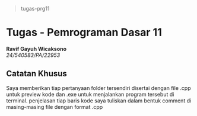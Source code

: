 > tugas-prg11
# Tugas - Pemrograman Dasar 11<br>
**Ravif Gayuh Wicaksono**<br>
*24/540583/PA/22953*<br>

## Catatan Khusus
Saya memberikan tiap pertanyaan folder tersendiri disertai dengan file .cpp untuk preview kode dan .exe untuk menjalankan program tersebut di terminal. penjelasan tiap baris kode saya tuliskan dalam bentuk comment di masing-masing file dengan format .cpp

